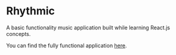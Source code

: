 # Rhythmic

A basic functionality music application built while learning React.js concepts.

You can find the fully functional application [here](https://github.com/adrianhajdin/project_music_player).
